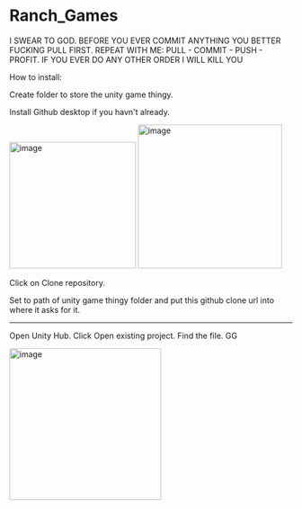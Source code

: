 # Ranch_Games

I SWEAR TO GOD. BEFORE YOU EVER COMMIT ANYTHING YOU BETTER FUCKING PULL FIRST. REPEAT WITH ME: PULL - COMMIT - PUSH - PROFIT. IF YOU EVER DO ANY OTHER ORDER I WILL KILL YOU


How to install: 

Create folder to store the unity game thingy.

Install Github desktop if you havn't already. 

<img width="225" alt="image" src="https://github.com/KurtNakasato/Ranch_Games/assets/31753097/e9362aff-dc4a-4b1f-b29e-c3bb4153d025">

<img width="256" alt="image" src="https://github.com/KurtNakasato/Ranch_Games/assets/31753097/f32d3342-cd9f-4332-a0ec-8e6bc6b337c2">

Click on Clone repository.

Set to path of unity game thingy folder and put this github clone url into where it asks for it.

---

Open Unity Hub. Click Open existing project. Find the file. GG

<img width="270" alt="image" src="https://github.com/KurtNakasato/Ranch_Games/assets/31753097/36650406-2e03-48b6-beb8-03c778959144">
